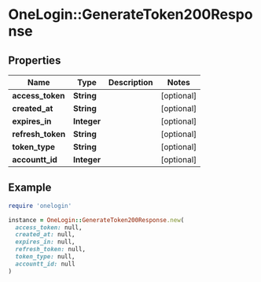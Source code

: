 # OneLogin::GenerateToken200Response

## Properties

| Name | Type | Description | Notes |
| ---- | ---- | ----------- | ----- |
| **access_token** | **String** |  | [optional] |
| **created_at** | **String** |  | [optional] |
| **expires_in** | **Integer** |  | [optional] |
| **refresh_token** | **String** |  | [optional] |
| **token_type** | **String** |  | [optional] |
| **accountt_id** | **Integer** |  | [optional] |

## Example

```ruby
require 'onelogin'

instance = OneLogin::GenerateToken200Response.new(
  access_token: null,
  created_at: null,
  expires_in: null,
  refresh_token: null,
  token_type: null,
  accountt_id: null
)
```

